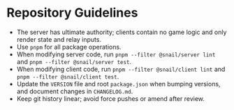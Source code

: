 # Repository Guidelines

- The server has ultimate authority; clients contain no game logic and only render state and relay inputs.
- Use `pnpm` for all package operations.
- When modifying server code, run `pnpm --filter @snail/server lint` and `pnpm --filter @snail/server test`.
- When modifying client code, run `pnpm --filter @snail/client lint` and `pnpm --filter @snail/client test`.
- Update the `VERSION` file and root `package.json` when bumping versions, and document changes in `CHANGELOG.md`.
- Keep git history linear; avoid force pushes or amend after review.
